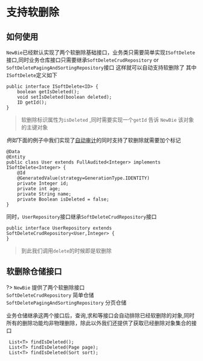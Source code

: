 # 支持软删除

## 如何使用
`NewBie`已经默认实现了两个软删除基础接口，业务类只需要简单实现`ISoftDelete`接口,同时业务仓库接口只需要继承`SoftDeleteCrudRepository` or `SoftDeletePagingAndSortingRepository`接口 这样就可以自动支持软删除了
其中`ISoftDelete`定义如下
```
public interface ISoftDelete<ID> {
    boolean getIsDeleted();
    void setIsDeleted(boolean deleted);
    ID getId();
}
```
> 软删除标识属性为`isDeleted` ,同时需要实现一个`getId` 告诉 `NewBie` 该对象的主键对象

*例如*下面的例子中我们实现了[自动审计](自动审计.md)的同时支持了软删除就需要加个标记
```
@Data
@Entity
public class User extends FullAudited<Integer> implements ISoftDelete<Integer> {
    @Id
    @GeneratedValue(strategy=GenerationType.IDENTITY)
    private Integer id;
    private int age;
    private String name;
    private Boolean isDeleted = false;
}
```
同时，`UserRepository`接口继承`SoftDeleteCrudRepository`接口

``` 
public interface UserRepository extends SoftDeleteCrudRepository<User,Integer> {
}
``` 

> 到此我们调用`delete`的时候即是软删除

## 软删除仓储接口
?> `NewBie` 提供了两个软删除接口    
`SoftDeleteCrudRepository`   简单仓储     
`SoftDeletePagingAndSortingRepository` 分页仓储 

业务仓储继承这两个接口后，查询,求和等接口会自动排除已经软删除的对象,同时所有的删除功能均非物理删除，除此以外我们还提供了获取已经删除对象集合的接口
```
 List<T> findIsDeleted();
 List<T> findIsDeleted(Page page);
 List<T> findIsDeleted(Sort sort);
```

